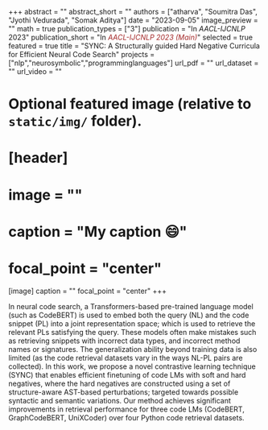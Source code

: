 +++
abstract = ""
abstract_short = ""
authors = ["atharva", "Soumitra Das", "Jyothi Vedurada", "Somak Aditya"]
date = "2023-09-05"
image_preview = ""
math = true
publication_types = ["3"]
publication = "In *AACL-IJCNLP* 2023"
publication_short = "In <span style='color:brown;'>*AACL-IJCNLP 2023 (Main)*</span>"
selected = true
featured = true
title = "SYNC: A Structurally guided Hard Negative Curricula for Efficient Neural Code Search"
projects = ["nlp","neurosymbolic","programminglanguages"]
url_pdf = ""
url_dataset = ""
url_video = ""


# Optional featured image (relative to `static/img/` folder).
# [header]
# image = ""
# caption = "My caption :smile:"
# focal_point = "center"

[image]
caption = ""
focal_point = "center"
+++

In neural code search, a Transformers-based pre-trained language model (such as CodeBERT) is used to embed both the query (NL) and the code snippet (PL) into a joint representation space; which is used to retrieve the relevant PLs satisfying the query. These models often make mistakes such as retrieving snippets with incorrect data types, and incorrect method names or signatures. The generalization ability beyond training data is also limited (as the code retrieval datasets vary in the ways NL-PL pairs are collected). In this work, we propose a novel contrastive learning technique (SYNC) that enables efficient finetuning of code LMs with soft and hard negatives, where the hard negatives are constructed using a set of structure-aware AST-based perturbations; targeted towards possible syntactic and semantic variations. 
Our method achieves significant improvements in retrieval performance for three code LMs (CodeBERT, GraphCodeBERT, UniXCoder) over four Python code retrieval datasets.
